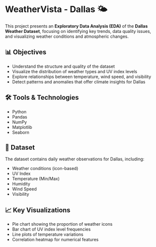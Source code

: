 # WeatherVista - Dallas 🌤️

This project presents an **Exploratory Data Analysis (EDA)** of the **Dallas Weather Dataset**, focusing on identifying key trends, data quality issues, and visualizing weather conditions and atmospheric changes.

## 📊 Objectives
- Understand the structure and quality of the dataset
- Visualize the distribution of weather types and UV index levels
- Explore relationships between temperature, wind speed, and visibility
- Detect patterns and anomalies that offer climate insights for Dallas

## 🛠️ Tools & Technologies
- Python
- Pandas
- NumPy
- Matplotlib
- Seaborn

## 📁 Dataset
The dataset contains daily weather observations for Dallas, including:
- Weather conditions (icon-based)
- UV Index
- Temperature (Min/Max)
- Humidity
- Wind Speed
- Visibility

## 📈 Key Visualizations
- Pie chart showing the proportion of weather icons
- Bar chart of UV index level frequencies
- Line plots of temperature variations
- Correlation heatmap for numerical features


